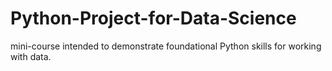 # Python-Project-for-Data-Science
mini-course intended to demonstrate foundational Python skills for working with data.
